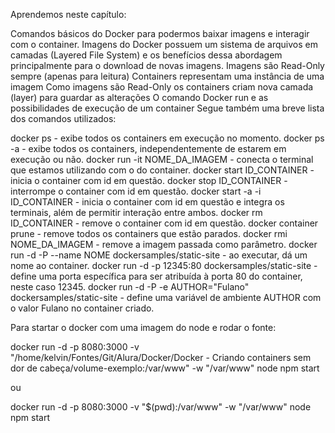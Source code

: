 Aprendemos neste capítulo:

Comandos básicos do Docker para podermos baixar imagens e interagir com o container.
Imagens do Docker possuem um sistema de arquivos em camadas (Layered File System) e os benefícios dessa abordagem principalmente para o download de novas imagens.
Imagens são Read-Only sempre (apenas para leitura)
Containers representam uma instância de uma imagem
Como imagens são Read-Only os containers criam nova camada (layer) para guardar as alterações
O comando Docker run e as possibilidades de execução de um container
Segue também uma breve lista dos comandos utilizados:

docker ps - exibe todos os containers em execução no momento.
docker ps -a - exibe todos os containers, independentemente de estarem em execução ou não.
docker run -it NOME_DA_IMAGEM - conecta o terminal que estamos utilizando com o do container.
docker start ID_CONTAINER - inicia o container com id em questão.
docker stop ID_CONTAINER - interrompe o container com id em questão.
docker start -a -i ID_CONTAINER - inicia o container com id em questão e integra os terminais, além de permitir interação entre ambos.
docker rm ID_CONTAINER - remove o container com id em questão.
docker container prune - remove todos os containers que estão parados.
docker rmi NOME_DA_IMAGEM - remove a imagem passada como parâmetro.
docker run -d -P --name NOME dockersamples/static-site - ao executar, dá um nome ao container.
docker run -d -p 12345:80 dockersamples/static-site - define uma porta específica para ser atribuída à porta 80 do container, neste caso 12345.
docker run -d -P -e AUTHOR="Fulano" dockersamples/static-site - define uma variável de ambiente AUTHOR com o valor Fulano no container criado.


Para startar o docker com uma imagem do node e rodar o fonte:

docker run -d -p 8080:3000 -v "/home/kelvin/Fontes/Git/Alura/Docker/Docker - Criando containers sem dor de cabeça/volume-exemplo:/var/www" -w "/var/www" node npm start

ou

docker run -d -p 8080:3000 -v "$(pwd):/var/www" -w "/var/www" node npm start
